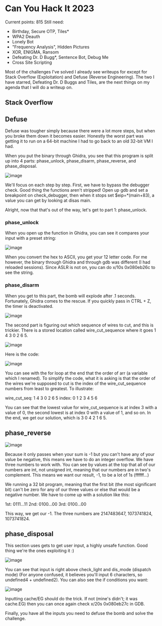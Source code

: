 # Can You Hack It 2023
Current points: 815
Still need:
- Birthday, Secure OTP, Tiles*
- WPA2 Deauth
- Lonely Bot
- "Frequency Analysis", Hidden Pictures
- XOR, ENIGMA, Ransom
- Defeating Dr. D Bugg*, Sentence Bot, Debug Me
- Cross Site Scripting

Most of the challenges I've solved I already see writeups for except for Stack Overflow (Exploitation) and Defuse (Reverse Engineering). The two I have starred, Defeating Dr. D Buggs and Tiles, are the next things on my agenda that I will do a writeup on.

## Stack Overflow

## Defuse

Defuse was tougher simply because there were a lot more steps, but when you broke them down it becomes easier. Honestly the worst part was getting it to run on a 64-bit machine I had to go back to an old 32-bit VM I had.

When you put the binary through Ghidra, you see that this program is split up into 4 parts: phase_unlock, phase_disarm, phase_reverse, and phase_disposal. 

![image](https://github.com/tzwukerf/canyouhackit2023/assets/77770175/f7cea77e-17a7-4b54-bca7-fca847b032b9)

We'll focus on each step by step. First, we have to bypass the debugger check. Good thing the functions aren't stripped!
Open up gdb and set a breakpoint on check_debugger, then when it stops set $eip=*(main+83), a value you can get by looking at disas main.

Alright, now that that's out of the way, let's get to part 1: phase_unlock.

### phase_unlock

When you open up the function in Ghidra, you can see it compares your input with a preset string:

![image](https://github.com/tzwukerf/canyouhackit2023/assets/77770175/61bfcbf8-b422-404f-ac5a-43e9bb7d3c59)

When you convert the hex to ASCII, you get your 12 letter code. For me however, the binary through Ghidra and through gdb was different (I had reloaded sessions). Since ASLR is not on, you can do x/10s 0x080eb26c to see the string.

### phase_disarm

When you get to this part, the bomb will explode after .1 seconds. Fortunately, Ghidra comes to the rescue. If you quickly pass in CTRL + Z, the timer is deactivated.

![image](https://github.com/tzwukerf/canyouhackit2023/assets/77770175/f933bab0-94f0-4919-a9d3-76170d4d9193)

The second part is figuring out which sequence of wires to cut, and this is trickier. There is a stored location called wire_cut_sequence where it goes 1 4 3 0 2 6 5.

![image](https://github.com/tzwukerf/canyouhackit2023/assets/77770175/08181550-6da6-45b7-8352-b66e89330eaf)

Here is the code:

![image](https://github.com/tzwukerf/canyouhackit2023/assets/77770175/b6fe3652-3999-4faa-acc5-9e4ece5f49e0)

You can see with the for loop at the end that the order of arr (a variable which I renamed). To simplify the code, what it is asking is that the order of the wires we're supposed to cut is the index of the wire_cut_sequence numbers from least to greatest. To illustrate:

wire_cut_seq: 1 4 3 0 2 6 5
index:        0 1 2 3 4 5 6

You can see that the lowest value for wire_cut_sequence is at index 3 with a value of 0, the second lowest is at index 0 with a value of 1, and so on. In the end, we get our solution, which is 3 0 4 2 1 6 5.

## phase_reverse

![image](https://github.com/tzwukerf/canyouhackit2023/assets/77770175/c9f943ff-dae7-4de5-a298-ce91d42040d6)

Because it only passes when your sum is -1 but you can't have any of your value be negative, this means we have to do an integer overflow. We have three numbers to work with. You can see by values at the top that all of our numbers are int, not unsigned int, meaning that our numbers are in two's complement. This means we want our result, -1, to be a lot of 1s (ffffff...)

We running a 32 bit program, meaning that the first bit (the most significant bit) can't be zero for any of our three values or else that would be a negative number. We have to come up with a solution like this:

1st: 0111...11
2nd: 0100...00
3rd: 0100...00

This way, we get our -1. The three numbers are 2147483647, 1073741824, 1073741824.

## phase_disposal

This section uses gets to get user input, a highly unsafe function. Good thing we're the ones exploiting it :)

![image](https://github.com/tzwukerf/canyouhackit2023/assets/77770175/52a38541-39b1-4d6e-a307-b74900693232)

You can see that input is right above check_light and dis_mode (dispatch mode) (For anyone confused, it believes you'll input 6 characters, so undefined4 + undefined2). You can also see the if conditions you want:

![image](https://github.com/tzwukerf/canyouhackit2023/assets/77770175/5a1293a8-83d2-4f6f-be69-64c8dfb6ddff)

Inputting cache/EG should do the trick. If not (mine's didn't; it was cache.EG) then you can once again check x/20s 0x080eb27c in GDB.

Finally, you have all the inputs you need to defuse the bomb and solve the challenge.
